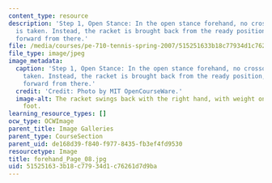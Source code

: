 ```yaml
---
content_type: resource
description: 'Step 1, Open Stance: In the open stance forehand, no crossover step
  is taken. Instead, the racket is brought back from the ready position, and swung
  forward from there.'
file: /media/courses/pe-710-tennis-spring-2007/515251633b18c77934d1c76261d7d9ba_forehand_Page_08.jpg
file_type: image/jpeg
image_metadata:
  caption: 'Step 1, Open Stance: In the open stance forehand, no crossover step is
    taken. Instead, the racket is brought back from the ready position, and swung
    forward from there.'
  credit: 'Credit: Photo by MIT OpenCourseWare.'
  image-alt: The racket swings back with the right hand, with weight on the right
    foot.
learning_resource_types: []
ocw_type: OCWImage
parent_title: Image Galleries
parent_type: CourseSection
parent_uid: de168d39-f840-f977-8435-fb3ef4fd9530
resourcetype: Image
title: forehand_Page_08.jpg
uid: 51525163-3b18-c779-34d1-c76261d7d9ba
---
```

